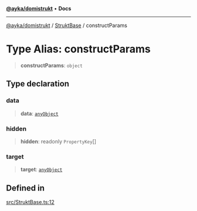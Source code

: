 [**@ayka/domistrukt**](../../../README.md) • **Docs**

***

[@ayka/domistrukt](../../../globals.md) / [StruktBase](../README.md) / constructParams

# Type Alias: constructParams

> **constructParams**: `object`

## Type declaration

### data

> **data**: [`anyObject`](../../Types/type-aliases/anyObject.md)

### hidden

> **hidden**: readonly `PropertyKey`[]

### target

> **target**: [`anyObject`](../../Types/type-aliases/anyObject.md)

## Defined in

[src/StruktBase.ts:12](https://github.com/AndreyMork/domistrukt/blob/afa9cf17027abfba6baa33ec45e8c09e6e425aa7/src/StruktBase.ts#L12)
